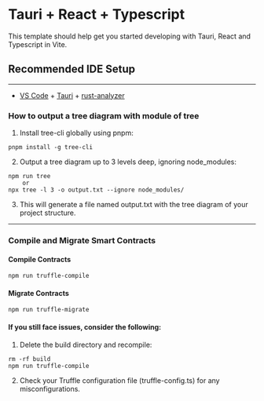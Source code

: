 # Tauri + React + Typescript

This template should help get you started developing with Tauri, React and Typescript in Vite.

## Recommended IDE Setup
---

- [VS Code](https://code.visualstudio.com/) + [Tauri](https://marketplace.visualstudio.com/items?itemName=tauri-apps.tauri-vscode) + [rust-analyzer](https://marketplace.visualstudio.com/items?itemName=rust-lang.rust-analyzer)

### How to output a tree diagram with module of tree
1. Install tree-cli globally using pnpm:
```shell
pnpm install -g tree-cli
```
2. Output a tree diagram up to 3 levels deep, ignoring node_modules:
```shell
npm run tree
    or
npx tree -l 3 -o output.txt --ignore node_modules/
```
3. This will generate a file named output.txt with the tree diagram of your project structure.
---

### Compile and Migrate Smart Contracts
#### Compile Contracts

```shell
npm run truffle-compile
```
#### Migrate Contracts

```shell
npm run truffle-migrate
```
#### If you still face issues, consider the following:
1. Delete the build directory and recompile:
```shell
rm -rf build
npm run truffle-compile
```
2. Check your Truffle configuration file (truffle-config.ts) for any misconfigurations.
